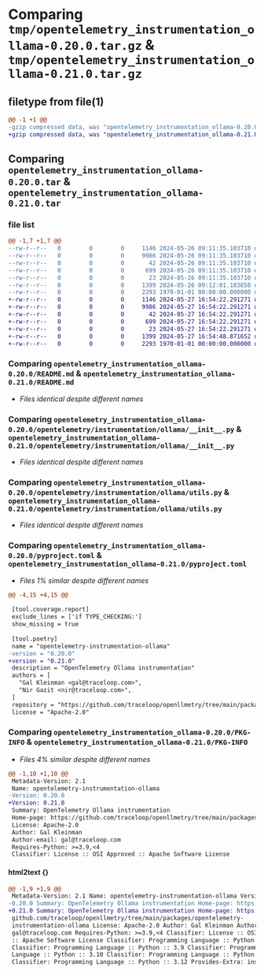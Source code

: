 # Comparing `tmp/opentelemetry_instrumentation_ollama-0.20.0.tar.gz` & `tmp/opentelemetry_instrumentation_ollama-0.21.0.tar.gz`

## filetype from file(1)

```diff
@@ -1 +1 @@
-gzip compressed data, was "opentelemetry_instrumentation_ollama-0.20.0.tar", max compression
+gzip compressed data, was "opentelemetry_instrumentation_ollama-0.21.0.tar", max compression
```

## Comparing `opentelemetry_instrumentation_ollama-0.20.0.tar` & `opentelemetry_instrumentation_ollama-0.21.0.tar`

### file list

```diff
@@ -1,7 +1,7 @@
--rw-r--r--   0        0        0     1146 2024-05-26 09:11:35.103710 opentelemetry_instrumentation_ollama-0.20.0/README.md
--rw-r--r--   0        0        0     9986 2024-05-26 09:11:35.103710 opentelemetry_instrumentation_ollama-0.20.0/opentelemetry/instrumentation/ollama/__init__.py
--rw-r--r--   0        0        0       42 2024-05-26 09:11:35.103710 opentelemetry_instrumentation_ollama-0.20.0/opentelemetry/instrumentation/ollama/config.py
--rw-r--r--   0        0        0      699 2024-05-26 09:11:35.103710 opentelemetry_instrumentation_ollama-0.20.0/opentelemetry/instrumentation/ollama/utils.py
--rw-r--r--   0        0        0       23 2024-05-26 09:11:35.103710 opentelemetry_instrumentation_ollama-0.20.0/opentelemetry/instrumentation/ollama/version.py
--rw-r--r--   0        0        0     1399 2024-05-26 09:12:01.183658 opentelemetry_instrumentation_ollama-0.20.0/pyproject.toml
--rw-r--r--   0        0        0     2293 1970-01-01 00:00:00.000000 opentelemetry_instrumentation_ollama-0.20.0/PKG-INFO
+-rw-r--r--   0        0        0     1146 2024-05-27 16:54:22.291271 opentelemetry_instrumentation_ollama-0.21.0/README.md
+-rw-r--r--   0        0        0     9986 2024-05-27 16:54:22.291271 opentelemetry_instrumentation_ollama-0.21.0/opentelemetry/instrumentation/ollama/__init__.py
+-rw-r--r--   0        0        0       42 2024-05-27 16:54:22.291271 opentelemetry_instrumentation_ollama-0.21.0/opentelemetry/instrumentation/ollama/config.py
+-rw-r--r--   0        0        0      699 2024-05-27 16:54:22.291271 opentelemetry_instrumentation_ollama-0.21.0/opentelemetry/instrumentation/ollama/utils.py
+-rw-r--r--   0        0        0       23 2024-05-27 16:54:22.291271 opentelemetry_instrumentation_ollama-0.21.0/opentelemetry/instrumentation/ollama/version.py
+-rw-r--r--   0        0        0     1399 2024-05-27 16:54:48.871652 opentelemetry_instrumentation_ollama-0.21.0/pyproject.toml
+-rw-r--r--   0        0        0     2293 1970-01-01 00:00:00.000000 opentelemetry_instrumentation_ollama-0.21.0/PKG-INFO
```

### Comparing `opentelemetry_instrumentation_ollama-0.20.0/README.md` & `opentelemetry_instrumentation_ollama-0.21.0/README.md`

 * *Files identical despite different names*

### Comparing `opentelemetry_instrumentation_ollama-0.20.0/opentelemetry/instrumentation/ollama/__init__.py` & `opentelemetry_instrumentation_ollama-0.21.0/opentelemetry/instrumentation/ollama/__init__.py`

 * *Files identical despite different names*

### Comparing `opentelemetry_instrumentation_ollama-0.20.0/opentelemetry/instrumentation/ollama/utils.py` & `opentelemetry_instrumentation_ollama-0.21.0/opentelemetry/instrumentation/ollama/utils.py`

 * *Files identical despite different names*

### Comparing `opentelemetry_instrumentation_ollama-0.20.0/pyproject.toml` & `opentelemetry_instrumentation_ollama-0.21.0/pyproject.toml`

 * *Files 1% similar despite different names*

```diff
@@ -4,15 +4,15 @@
 
 [tool.coverage.report]
 exclude_lines = ['if TYPE_CHECKING:']
 show_missing = true
 
 [tool.poetry]
 name = "opentelemetry-instrumentation-ollama"
-version = "0.20.0"
+version = "0.21.0"
 description = "OpenTelemetry Ollama instrumentation"
 authors = [
   "Gal Kleinman <gal@traceloop.com>",
   "Nir Gazit <nir@traceloop.com>",
 ]
 repository = "https://github.com/traceloop/openllmetry/tree/main/packages/opentelemetry-instrumentation-ollama"
 license = "Apache-2.0"
```

### Comparing `opentelemetry_instrumentation_ollama-0.20.0/PKG-INFO` & `opentelemetry_instrumentation_ollama-0.21.0/PKG-INFO`

 * *Files 4% similar despite different names*

```diff
@@ -1,10 +1,10 @@
 Metadata-Version: 2.1
 Name: opentelemetry-instrumentation-ollama
-Version: 0.20.0
+Version: 0.21.0
 Summary: OpenTelemetry Ollama instrumentation
 Home-page: https://github.com/traceloop/openllmetry/tree/main/packages/opentelemetry-instrumentation-ollama
 License: Apache-2.0
 Author: Gal Kleinman
 Author-email: gal@traceloop.com
 Requires-Python: >=3.9,<4
 Classifier: License :: OSI Approved :: Apache Software License
```

#### html2text {}

```diff
@@ -1,9 +1,9 @@
 Metadata-Version: 2.1 Name: opentelemetry-instrumentation-ollama Version:
-0.20.0 Summary: OpenTelemetry Ollama instrumentation Home-page: https://
+0.21.0 Summary: OpenTelemetry Ollama instrumentation Home-page: https://
 github.com/traceloop/openllmetry/tree/main/packages/opentelemetry-
 instrumentation-ollama License: Apache-2.0 Author: Gal Kleinman Author-email:
 gal@traceloop.com Requires-Python: >=3.9,<4 Classifier: License :: OSI Approved
 :: Apache Software License Classifier: Programming Language :: Python :: 3
 Classifier: Programming Language :: Python :: 3.9 Classifier: Programming
 Language :: Python :: 3.10 Classifier: Programming Language :: Python :: 3.11
 Classifier: Programming Language :: Python :: 3.12 Provides-Extra: instruments
```

